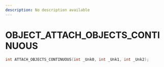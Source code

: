 ```yaml
---
description: No description available 
---
```


# OBJECT\_ATTACH_OBJECTS_CONTINUOUS

```cpp
int ATTACH_OBJECTS_CONTINUOUS(int _Unk0, int _Unk1, int _Unk2);
```